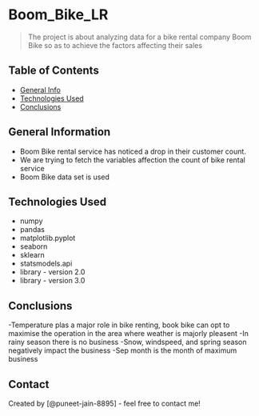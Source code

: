 # Boom_Bike_LR
> The project is about analyzing data for a bike rental company Boom Bike so as to achieve the factors affecting their sales


## Table of Contents
* [General Info](#general-information)
* [Technologies Used](#technologies-used)
* [Conclusions](#conclusions)


<!-- You can include any other section that is pertinent to your problem -->

## General Information
- Boom Bike rental service has noticed a drop in their customer count.
- We are trying to fetch the variables affection the count of bike rental service
- Boom Bike data set is used



## Technologies Used
- numpy
- pandas
- matplotlib.pyplot
- seaborn
- sklearn
- statsmodels.api
- library - version 2.0
- library - version 3.0

## Conclusions
-Temperature plas a major role in bike renting, book bike can opt to maximise the operation in the area where weather is majorly pleasent
-In rainy season there is no business
-Snow, windspeed, and spring season negatively impact the business
-Sep month is the month of maximum business






## Contact
Created by [@puneet-jain-8895] - feel free to contact me!


<!-- Optional -->
<!-- ## License -->
<!-- This project is open source and available under the [... License](). -->

<!-- You don't have to include all sections - just the one's relevant to your project -->
